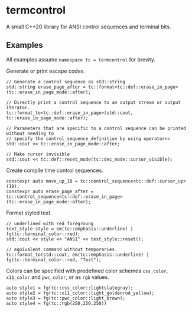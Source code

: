 # termcontrol


A small C++20 library for ANSI control sequences and terminal bits.

## Examples

All examples assume `namespace tc = termcontrol` for brevity.

Generate or print escape codes.

```{cpp}
// Generate a control sequence as std::string
std::string erase_page_after = tc::format<tc::def::erase_in_page>(tc::erase_in_page_mode::after);

// Directly print a control sequence to an output stream or output iterator.
tc::format_to<tc::def::erase_in_page>(std::cout, tc::erase_in_page_mode::after);

// Parameters that are specific to a control sequence can be printed without needing to
// specify the control_sequence_definition by using operator<<
std::cout << tc::erase_in_page_mode::after;

// Make cursor invisible
std::cout << tc::def::reset_mode(tc::dec_mode::cursor_visible);
```

Create compile time control sequences.

```
constexpr auto move_up_10 = tc::control_sequence<tc::def::cursor_up>(10);
constexpr auto erase_page_after = tc::control_sequence<tc::def::erase_in_page>(tc::erase_in_page_mode::after);
```

Format styled text.

```
// underlined with red foregroung
text_style style = em(tc::emphasis::underline) | fg(tc::terminal_color::red);
std::cout << style << "ANSI" << text_style::reset();

// equivalent command without temporaries.
tc::format_to(std::cout, em(tc::emphasis::underline) | fg(tc::terminal_color::red, "Test");
```

Colors can be specified with predefined color schemes `css_color`,
`x11_color` and `pwc_color`, or as `rgb` values.

```
auto style1 = fg(tc::css_color::lightslategray);
auto style2 = fg(tc::x11_color::light_goldenrod_yellow);
auto style3 = fg(tc::pwc_color::light_brown);
auto style4 = fg(tc::rgb(250,250,250))
```
